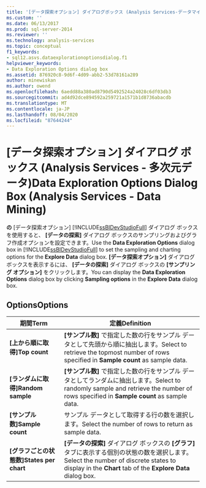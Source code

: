 ```yaml
---
title: '[データ探索オプション] ダイアログボックス (Analysis Services-データマイニング) |Microsoft Docs'
ms.custom: ''
ms.date: 06/13/2017
ms.prod: sql-server-2014
ms.reviewer: ''
ms.technology: analysis-services
ms.topic: conceptual
f1_keywords:
- sql12.asvs.dataexplorationoptionsdialog.f1
helpviewer_keywords:
- Data Exploration Options dialog box
ms.assetid: 876920c8-9d6f-4d09-abb2-53d78161a289
author: minewiskan
ms.author: owend
ms.openlocfilehash: 6aedd88a380ad8790d5492524a24028c6df03db3
ms.sourcegitcommit: ad4d92dce894592a259721a1571b1d8736abacdb
ms.translationtype: MT
ms.contentlocale: ja-JP
ms.lasthandoff: 08/04/2020
ms.locfileid: "87644244"
---
```

# <a name="data-exploration-options-dialog-box-analysis-services---data-mining"></a><span data-ttu-id="ac4be-102">[データ探索オプション] ダイアログ ボックス (Analysis Services - 多次元データ)</span><span class="sxs-lookup"><span data-stu-id="ac4be-102">Data Exploration Options Dialog Box (Analysis Services - Data Mining)</span></span>
  <span data-ttu-id="ac4be-103">**の** [データ探索オプション] [!INCLUDE[ssBIDevStudioFull](../includes/ssbidevstudiofull-md.md)] ダイアログ ボックスを使用すると、 **[データの探索]** ダイアログ ボックスのサンプリングおよびグラフ作成オプションを設定できます。</span><span class="sxs-lookup"><span data-stu-id="ac4be-103">Use the **Data Exploration Options** dialog box in [!INCLUDE[ssBIDevStudioFull](../includes/ssbidevstudiofull-md.md)] to set the sampling and charting options for the **Explore Data** dialog box.</span></span> <span data-ttu-id="ac4be-104">**[データ探索オプション]** ダイアログ ボックスを表示するには、 **[データの探索]** ダイアログ ボックスの **[サンプリング オプション]** をクリックします。</span><span class="sxs-lookup"><span data-stu-id="ac4be-104">You can display the **Data Exploration Options** dialog box by clicking **Sampling options** in the **Explore Data** dialog box.</span></span>  
  
## <a name="options"></a><span data-ttu-id="ac4be-105">Options</span><span class="sxs-lookup"><span data-stu-id="ac4be-105">Options</span></span>  
  
|<span data-ttu-id="ac4be-106">期間</span><span class="sxs-lookup"><span data-stu-id="ac4be-106">Term</span></span>|<span data-ttu-id="ac4be-107">定義</span><span class="sxs-lookup"><span data-stu-id="ac4be-107">Definition</span></span>|  
|----------|----------------|  
|<span data-ttu-id="ac4be-108">**[上から順に取得]**</span><span class="sxs-lookup"><span data-stu-id="ac4be-108">**Top count**</span></span>|<span data-ttu-id="ac4be-109">**[サンプル数]** で指定した数の行をサンプル データとして先頭から順に抽出します。</span><span class="sxs-lookup"><span data-stu-id="ac4be-109">Select to retrieve the topmost number of rows specified in **Sample count** as sample data.</span></span>|  
|<span data-ttu-id="ac4be-110">**[ランダムに取得]**</span><span class="sxs-lookup"><span data-stu-id="ac4be-110">**Random sample**</span></span>|<span data-ttu-id="ac4be-111">**[サンプル数]** で指定した数の行をサンプル データとしてランダムに抽出します。</span><span class="sxs-lookup"><span data-stu-id="ac4be-111">Select to randomly sample and retrieve the number of rows specified in **Sample count** as sample data.</span></span>|  
|<span data-ttu-id="ac4be-112">**[サンプル数]**</span><span class="sxs-lookup"><span data-stu-id="ac4be-112">**Sample count**</span></span>|<span data-ttu-id="ac4be-113">サンプル データとして取得する行の数を選択します。</span><span class="sxs-lookup"><span data-stu-id="ac4be-113">Select the number of rows to return as sample data.</span></span>|  
|<span data-ttu-id="ac4be-114">**[グラフごとの状態数]**</span><span class="sxs-lookup"><span data-stu-id="ac4be-114">**States per chart**</span></span>|<span data-ttu-id="ac4be-115">**[データの探索]** ダイアログ ボックスの **[グラフ]** タブに表示する個別の状態の数を選択します。</span><span class="sxs-lookup"><span data-stu-id="ac4be-115">Select the number of discrete states to display in the **Chart** tab of the **Explore Data** dialog box.</span></span>|  
  
  
